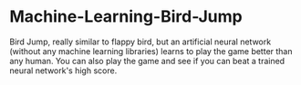 # Machine-Learning-Bird-Jump
Bird Jump, really similar to flappy bird, but an artificial neural network (without any machine learning libraries) learns to play the game better than any human. You can also play the game and see if you can beat a trained neural network's high score.
